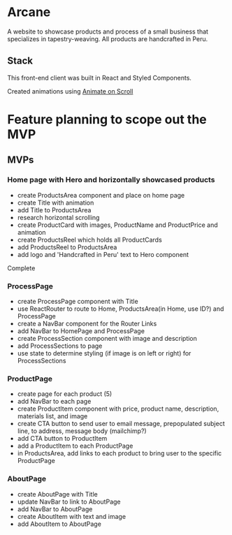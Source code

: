 # Arcane

A website to showcase products and process of a small business that specializes in tapestry-weaving. All products are handcrafted in Peru. 

## Stack

This front-end client was built in React and Styled Components. 

Created animations using [Animate on Scroll](https://michalsnik.github.io/aos/)

# Feature planning to scope out the MVP

## MVPs

### Home page with Hero and horizontally showcased products

- create ProductsArea component and place on home page
- create Title with animation
- add Title to ProductsArea
- research horizontal scrolling
- create ProductCard with images, ProductName and ProductPrice and animation
- create ProductsReel which holds all ProductCards
- add ProductsReel to ProductsArea
- add logo and 'Handcrafted in Peru' text to Hero component

Complete

### ProcessPage

- create ProcessPage component with Title
- use ReactRouter to route to Home, ProductsArea(in Home, use ID?) and ProcessPage
- create a NavBar component for the Router Links
- add NavBar to HomePage and ProcessPage
- create ProcessSection component with image and description
- add ProcessSections to page
- use state to determine styling (if image is on left or right) for ProcessSections

### ProductPage

- create page for each product (5)
- add NavBar to each page
- create ProductItem component with price, product name, description, materials list, and image
- create CTA button to send user to email message, prepopulated subject line, to address, message body (mailchimp?)
- add CTA button to ProductItem
- add a ProductItem to each ProductPage
- in ProductsArea, add links to each product to bring user to the specific ProductPage

### AboutPage

- create AboutPage with Title
- update NavBar to link to AboutPage
- add NavBar to AboutPage
- create AboutItem with text and image
- add AboutItem to AboutPage
